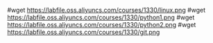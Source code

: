 #wget https://labfile.oss.aliyuncs.com/courses/1330/linux.png
#wget https://labfile.oss.aliyuncs.com/courses/1330/python1.png
#wget https://labfile.oss.aliyuncs.com/courses/1330/python2.png
#wget https://labfile.oss.aliyuncs.com/courses/1330/git.png
